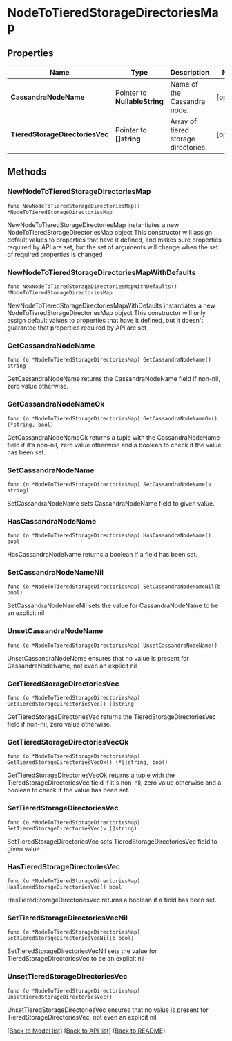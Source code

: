 # NodeToTieredStorageDirectoriesMap

## Properties

Name | Type | Description | Notes
------------ | ------------- | ------------- | -------------
**CassandraNodeName** | Pointer to **NullableString** | Name of the Cassandra node. | [optional] 
**TieredStorageDirectoriesVec** | Pointer to **[]string** | Array of tiered storage directories. | [optional] 

## Methods

### NewNodeToTieredStorageDirectoriesMap

`func NewNodeToTieredStorageDirectoriesMap() *NodeToTieredStorageDirectoriesMap`

NewNodeToTieredStorageDirectoriesMap instantiates a new NodeToTieredStorageDirectoriesMap object
This constructor will assign default values to properties that have it defined,
and makes sure properties required by API are set, but the set of arguments
will change when the set of required properties is changed

### NewNodeToTieredStorageDirectoriesMapWithDefaults

`func NewNodeToTieredStorageDirectoriesMapWithDefaults() *NodeToTieredStorageDirectoriesMap`

NewNodeToTieredStorageDirectoriesMapWithDefaults instantiates a new NodeToTieredStorageDirectoriesMap object
This constructor will only assign default values to properties that have it defined,
but it doesn't guarantee that properties required by API are set

### GetCassandraNodeName

`func (o *NodeToTieredStorageDirectoriesMap) GetCassandraNodeName() string`

GetCassandraNodeName returns the CassandraNodeName field if non-nil, zero value otherwise.

### GetCassandraNodeNameOk

`func (o *NodeToTieredStorageDirectoriesMap) GetCassandraNodeNameOk() (*string, bool)`

GetCassandraNodeNameOk returns a tuple with the CassandraNodeName field if it's non-nil, zero value otherwise
and a boolean to check if the value has been set.

### SetCassandraNodeName

`func (o *NodeToTieredStorageDirectoriesMap) SetCassandraNodeName(v string)`

SetCassandraNodeName sets CassandraNodeName field to given value.

### HasCassandraNodeName

`func (o *NodeToTieredStorageDirectoriesMap) HasCassandraNodeName() bool`

HasCassandraNodeName returns a boolean if a field has been set.

### SetCassandraNodeNameNil

`func (o *NodeToTieredStorageDirectoriesMap) SetCassandraNodeNameNil(b bool)`

 SetCassandraNodeNameNil sets the value for CassandraNodeName to be an explicit nil

### UnsetCassandraNodeName
`func (o *NodeToTieredStorageDirectoriesMap) UnsetCassandraNodeName()`

UnsetCassandraNodeName ensures that no value is present for CassandraNodeName, not even an explicit nil
### GetTieredStorageDirectoriesVec

`func (o *NodeToTieredStorageDirectoriesMap) GetTieredStorageDirectoriesVec() []string`

GetTieredStorageDirectoriesVec returns the TieredStorageDirectoriesVec field if non-nil, zero value otherwise.

### GetTieredStorageDirectoriesVecOk

`func (o *NodeToTieredStorageDirectoriesMap) GetTieredStorageDirectoriesVecOk() (*[]string, bool)`

GetTieredStorageDirectoriesVecOk returns a tuple with the TieredStorageDirectoriesVec field if it's non-nil, zero value otherwise
and a boolean to check if the value has been set.

### SetTieredStorageDirectoriesVec

`func (o *NodeToTieredStorageDirectoriesMap) SetTieredStorageDirectoriesVec(v []string)`

SetTieredStorageDirectoriesVec sets TieredStorageDirectoriesVec field to given value.

### HasTieredStorageDirectoriesVec

`func (o *NodeToTieredStorageDirectoriesMap) HasTieredStorageDirectoriesVec() bool`

HasTieredStorageDirectoriesVec returns a boolean if a field has been set.

### SetTieredStorageDirectoriesVecNil

`func (o *NodeToTieredStorageDirectoriesMap) SetTieredStorageDirectoriesVecNil(b bool)`

 SetTieredStorageDirectoriesVecNil sets the value for TieredStorageDirectoriesVec to be an explicit nil

### UnsetTieredStorageDirectoriesVec
`func (o *NodeToTieredStorageDirectoriesMap) UnsetTieredStorageDirectoriesVec()`

UnsetTieredStorageDirectoriesVec ensures that no value is present for TieredStorageDirectoriesVec, not even an explicit nil

[[Back to Model list]](../README.md#documentation-for-models) [[Back to API list]](../README.md#documentation-for-api-endpoints) [[Back to README]](../README.md)


